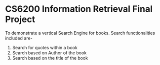 # CS6200 Information Retrieval Final Project

To demonstrate a vertical Search Engine for books. Search functionalities included are-
1. Search for quotes within a book
2. Search based on Author of the book
3. Search based on the title of the book
